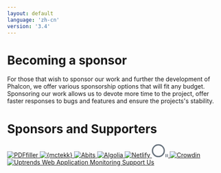 ```yaml
---
layout: default
language: 'zh-cn'
version: '3.4'
---
```


# Becoming a sponsor

For those that wish to sponsor our work and further the development of Phalcon, we offer various sponsorship options that will fit any budget. Sponsoring our work allows us to devote more time to the project, offer faster responses to bugs and features and ensure the projects's stability.

# Sponsors and Supporters

<div class="phalcon-blog__sponsors-items">
    <a href="https://pdffiller.com" class="phalcon-blog__sponsors-item">
        <img src="https://assets.phalcon.io/phalcon/images/backers/pdffiller-164x34.svg"
             alt="PDFfiller">
    </a>
    <a href="https://mctekk.com" class="phalcon-blog__sponsors-item">
        <img src="https://assets.phalcon.io/phalcon/images/backers/mctekk-149x34.svg"
             alt="{mctekk}">
    </a>
    <a href="https://abits.com" class="phalcon-blog__sponsors-item">
        <img src="https://assets.phalcon.io/phalcon/images/backers/abits-100x34.svg"
             alt="Abits">
    </a>
    <a href="https://algolia.com" class="phalcon-blog__sponsors-item">
        <img src="https://assets.phalcon.io/phalcon/images/backers/algolia-725x360.svg"
             alt="Algolia">
    </a>
    <a href="https://netlify.com" class="phalcon-blog__sponsors-item">
        <img src="https://assets.phalcon.io/phalcon/images/backers/netlify-147x40.svg"
             alt="Netlify">
    </a>
    <a href="https://odva.pro/" class="phalcon-blog__sponsors-item">
        <svg width="38" height="31" viewBox="0 0 38 31" fill="none" xmlns="http://www.w3.org/2000/svg">
            <path d="M15.375 29.3529C22.9283 29.3529 29.0514 23.2298 29.0514 15.6765C29.0514 8.12317 22.9283 2 15.375 2C7.82165 2 1.69849 8.12317 1.69849 15.6765C1.69849 23.2298 7.82165 29.3529 15.375 29.3529Z" stroke="#273646" stroke-opacity="0.7" stroke-width="3"/>
            <path d="M33.9044 23.6177H32.1397V30.6765H33.9044V23.6177Z" fill="#273646" fill-opacity="0.7"/>
            <path d="M37.4338 23.6177H35.6691V30.6765H37.4338V23.6177Z" fill="#273646" fill-opacity="0.7"/>
        </svg>
    </a>
    <a href="https://crowdin.com/" class="phalcon-blog__sponsors-item">
        <img src="https://assets.phalcon.io/phalcon/images/backers/crowdin.png"
             alt="Crowdin">
    </a>
    <a href="https://www.uptrends.com" class="phalcon-blog__sponsors-item">
        <img src="https://assets.phalcon.io/phalcon/images/backers/uptrends-200x60.svg"
             alt="Uptrends Web Application Monitoring">
    </a>
    <a href="https://phalcon.link/fund" class="phalcon-blog__sponsors-item">
        <span>Support Us</span>
    </a>
</div>
